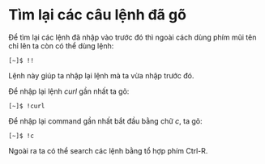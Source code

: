 # Tìm lại các câu lệnh đã gõ

Để tìm lại các lệnh đã nhập vào trước đó thì ngoài cách dùng phím mũi tên chỉ lên ta còn có thể dùng lệnh:

```text
[~]$ !!
```

Lệnh này giúp ta nhập lại lệnh mà ta vừa nhập trước đó.

Để nhập lại lệnh _curl_ gần nhất ta gõ:

```text
[~]$ !curl
```

Để nhập lại command gần nhất bắt đầu bằng chữ _c_, ta gõ:

```text
[~]$ !c
```

Ngoài ra ta có thể search các lệnh bằng tổ hợp phím Ctrl-R.

